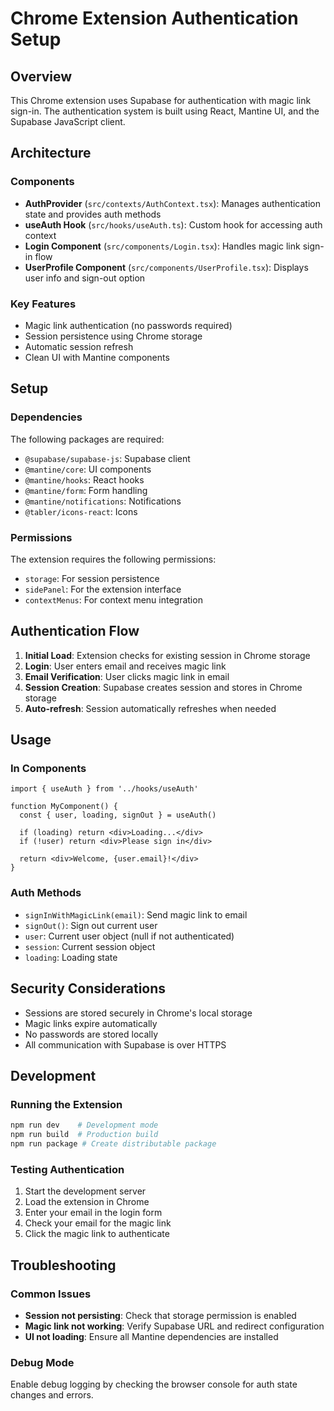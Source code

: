 # Chrome Extension Authentication Setup

## Overview
This Chrome extension uses Supabase for authentication with magic link sign-in. The authentication system is built using React, Mantine UI, and the Supabase JavaScript client.

## Architecture

### Components
- **AuthProvider** (`src/contexts/AuthContext.tsx`): Manages authentication state and provides auth methods
- **useAuth Hook** (`src/hooks/useAuth.ts`): Custom hook for accessing auth context
- **Login Component** (`src/components/Login.tsx`): Handles magic link sign-in flow
- **UserProfile Component** (`src/components/UserProfile.tsx`): Displays user info and sign-out option

### Key Features
- Magic link authentication (no passwords required)
- Session persistence using Chrome storage
- Automatic session refresh
- Clean UI with Mantine components

## Setup

### Dependencies
The following packages are required:
- `@supabase/supabase-js`: Supabase client
- `@mantine/core`: UI components
- `@mantine/hooks`: React hooks
- `@mantine/form`: Form handling
- `@mantine/notifications`: Notifications
- `@tabler/icons-react`: Icons

### Permissions
The extension requires the following permissions:
- `storage`: For session persistence
- `sidePanel`: For the extension interface
- `contextMenus`: For context menu integration

## Authentication Flow

1. **Initial Load**: Extension checks for existing session in Chrome storage
2. **Login**: User enters email and receives magic link
3. **Email Verification**: User clicks magic link in email
4. **Session Creation**: Supabase creates session and stores in Chrome storage
5. **Auto-refresh**: Session automatically refreshes when needed

## Usage

### In Components
```tsx
import { useAuth } from '../hooks/useAuth'

function MyComponent() {
  const { user, loading, signOut } = useAuth()
  
  if (loading) return <div>Loading...</div>
  if (!user) return <div>Please sign in</div>
  
  return <div>Welcome, {user.email}!</div>
}
```

### Auth Methods
- `signInWithMagicLink(email)`: Send magic link to email
- `signOut()`: Sign out current user
- `user`: Current user object (null if not authenticated)
- `session`: Current session object
- `loading`: Loading state

## Security Considerations

- Sessions are stored securely in Chrome's local storage
- Magic links expire automatically
- No passwords are stored locally
- All communication with Supabase is over HTTPS

## Development

### Running the Extension
```bash
npm run dev    # Development mode
npm run build  # Production build
npm run package # Create distributable package
```

### Testing Authentication
1. Start the development server
2. Load the extension in Chrome
3. Enter your email in the login form
4. Check your email for the magic link
5. Click the magic link to authenticate

## Troubleshooting

### Common Issues
- **Session not persisting**: Check that storage permission is enabled
- **Magic link not working**: Verify Supabase URL and redirect configuration
- **UI not loading**: Ensure all Mantine dependencies are installed

### Debug Mode
Enable debug logging by checking the browser console for auth state changes and errors.
